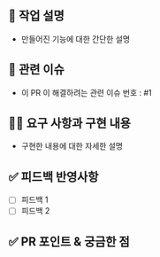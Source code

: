 ## 📌 작업 설명
- 만들어진 기능에 대한 간단한 설명

## 🔔 관련 이슈
- 이 PR 이 해결하려는 관련 이슈 번호 : #1

## 🧑‍💻 요구 사항과 구현 내용
- 구현한 내용에 대한 자세한 설명

## ✅ 피드백 반영사항
- [ ] 피드백 1
- [ ] 피드백 2 

## ✅ PR 포인트 & 궁금한 점
